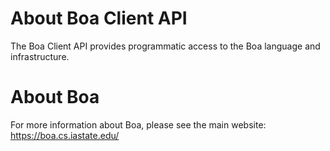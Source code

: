 # About Boa Client API

The Boa Client API provides programmatic access to the Boa language and infrastructure.

# About Boa

For more information about Boa, please see the main website: https://boa.cs.iastate.edu/
